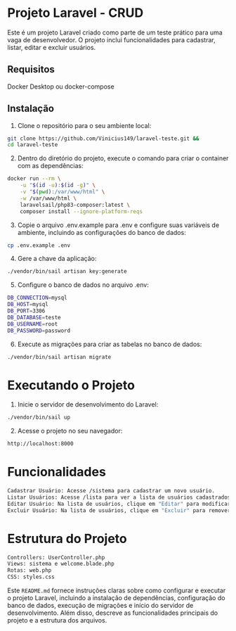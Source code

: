# Projeto Laravel - CRUD

Este é um projeto Laravel criado como parte de um teste prático para uma vaga de desenvolvedor. O projeto inclui funcionalidades para cadastrar, listar, editar e excluir usuários.

## Requisitos

Docker Desktop
ou
docker-compose

## Instalação

1. Clone o repositório para o seu ambiente local:

```sh
git clone https://github.com/Vinicius149/laravel-teste.git &&
cd laravel-teste
```

2. Dentro do diretório do projeto, execute o comando para criar o container com as dependências:

```sh
docker run --rm \
    -u "$(id -u):$(id -g)" \
    -v "$(pwd):/var/www/html" \
    -w /var/www/html \
    laravelsail/php83-composer:latest \
    composer install --ignore-platform-reqs
```

3. Copie o arquivo .env.example para .env e configure suas variáveis de ambiente, incluindo as configurações do banco de dados:

```sh
cp .env.example .env
```

4. Gere a chave da aplicação:

```sh
./vendor/bin/sail artisan key:generate
```
5. Configure o banco de dados no arquivo .env:
```sh
DB_CONNECTION=mysql
DB_HOST=mysql
DB_PORT=3306
DB_DATABASE=teste
DB_USERNAME=root
DB_PASSWORD=password
```

6. Execute as migrações para criar as tabelas no banco de dados:
```sh
./vendor/bin/sail artisan migrate
```
# Executando o Projeto

1. Inicie o servidor de desenvolvimento do Laravel:

```sh
./vendor/bin/sail up
```

2. Acesse o projeto no seu navegador:

```sh
http://localhost:8000
```

# Funcionalidades

```sh
Cadastrar Usuário: Acesse /sistema para cadastrar um novo usuário.
Listar Usuários: Acesse /lista para ver a lista de usuários cadastrados.
Editar Usuário: Na lista de usuários, clique em "Editar" para modificar os dados de um usuário.
Excluir Usuário: Na lista de usuários, clique em "Excluir" para remover um usuário.
```
# Estrutura do Projeto
```sh
Controllers: UserController.php
Views: sistema e welcome.blade.php
Rotas: web.php
CSS: styles.css
```


Este `README.md` fornece instruções claras sobre como configurar e executar o projeto Laravel, incluindo a instalação de dependências, configuração do banco de dados, execução de migrações e início do servidor de desenvolvimento. Além disso, descreve as funcionalidades principais do projeto e a estrutura dos arquivos.
